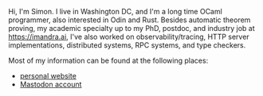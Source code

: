 
Hi, I'm Simon. I live in Washington DC, and I'm a long time OCaml programmer, also interested in Odin and Rust. Besides automatic theorem proving, my academic specialty up to my PhD, postdoc, and industry job at https://imandra.ai, I've also worked on observability/tracing, HTTP server implementations, distributed systems, RPC systems, and type checkers. 

Most of my information can be found at the following places:
- [personal website](https://simon.cedeela.fr)
- <a rel="me" href="https://hachyderm.io/@c_cube">Mastodon account</a>
